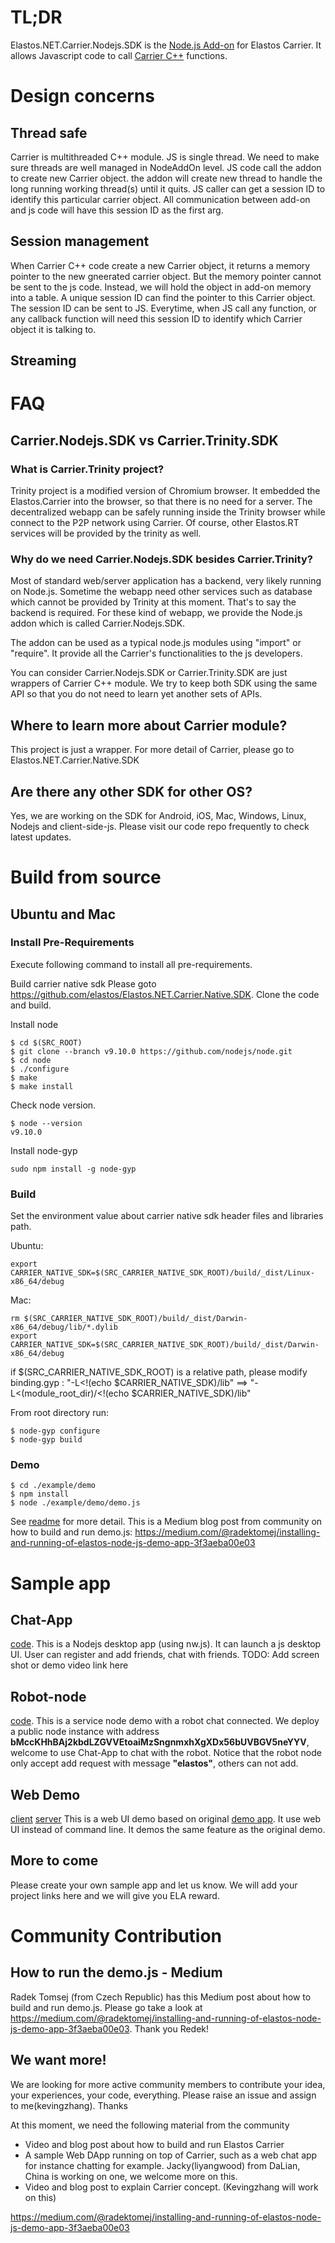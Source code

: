 # TL;DR
Elastos.NET.Carrier.Nodejs.SDK is the [Node.js Add-on](https://nodeaddons.com/) for Elastos Carrier. It allows Javascript code to call [Carrier C++](https://github.com/elastos/Elastos.NET.Carrier.Native.SDK) functions.

# Design concerns
## Thread safe
Carrier is multithreaded C++ module. JS is single thread. We need to make sure threads are well managed in NodeAddOn level. JS code call the addon to create new Carrier object. the addon will create new thread to handle the long running working thread(s) until it quits. JS caller can get a session ID to identify this particular carrier object. All communication between add-on and js code will have this session ID as the first arg.

## Session management
When Carrier C++ code create a new Carrier object, it returns a memory pointer to the new gneerated carrier object. But the memory pointer cannot be sent to the js code. Instead, we will hold the object in add-on memory into a table. A unique session ID can find the pointer to this Carrier object. The session ID can be sent to JS. Everytime, when JS call any function, or any callback function will need this session ID to identify which Carrier object it is talking to.

## Streaming
<!--- To Do -->

# FAQ
## Carrier.Nodejs.SDK vs Carrier.Trinity.SDK
### What is Carrier.Trinity project?
Trinity project is a modified version of Chromium browser. It embedded the Elastos.Carrier into the browser, so that there is no need for a server. The decentralized webapp can be safely running inside the Trinity browser while connect to the P2P network using Carrier. Of course, other Elastos.RT services will be provided by the trinity as well.

### Why do we need Carrier.Nodejs.SDK besides Carrier.Trinity?
Most of standard web/server application has a backend, very likely running on Node.js. Sometime the webapp need other services such as database which cannot be provided by Trinity at this moment. That's to say the backend is required. For these kind of webapp, we provide the Node.js addon which is called Carrier.Nodejs.SDK.

The addon can be used as a typical node.js modules using "import" or "require". It provide all the Carrier's functionalities to the js developers.

You can consider Carrier.Nodejs.SDK or Carrier.Trinity.SDK are just wrappers of Carrier C++ module. We try to keep both SDK using the same API so that you do not need to learn yet another sets of APIs.

## Where to learn more about Carrier module?
This project is just a wrapper. For more detail of Carrier, please go to Elastos.NET.Carrier.Native.SDK

## Are there any other SDK for other OS?
Yes, we are working on the SDK for Android, iOS, Mac, Windows, Linux, Nodejs and client-side-js. Please visit our code repo frequently to check latest updates.

# Build from source

## Ubuntu and Mac

### Install Pre-Requirements

Execute following command to install all pre-requirements.

Build carrier native sdk
Please goto https://github.com/elastos/Elastos.NET.Carrier.Native.SDK.
Clone the code and build.


Install node
```shell
$ cd $(SRC_ROOT)
$ git clone --branch v9.10.0 https://github.com/nodejs/node.git
$ cd node
$ ./configure
$ make
$ make install
```

Check node version.
```shell
$ node --version
v9.10.0
```

Install node-gyp
```shell
sudo npm install -g node-gyp
```

### Build

Set the environment value about carrier native sdk header files and libraries path.

Ubuntu:
```shell
export CARRIER_NATIVE_SDK=$(SRC_CARRIER_NATIVE_SDK_ROOT)/build/_dist/Linux-x86_64/debug
```
Mac:
```shell
rm $(SRC_CARRIER_NATIVE_SDK_ROOT)/build/_dist/Darwin-x86_64/debug/lib/*.dylib
export CARRIER_NATIVE_SDK=$(SRC_CARRIER_NATIVE_SDK_ROOT)/build/_dist/Darwin-x86_64/debug
```
if $(SRC_CARRIER_NATIVE_SDK_ROOT) is a relative path, please modify binding.gyp :
"-L<!(echo $CARRIER_NATIVE_SDK)/lib" ==> "-L<(module_root_dir)/<!(echo $CARRIER_NATIVE_SDK)/lib"

From root directory run:

```shell
$ node-gyp configure
$ node-gyp build
```

### Demo

```shell
$ cd ./example/demo
$ npm install
$ node ./example/demo/demo.js
```
See [readme](./example/demo/README.md) for more detail.
This is a Medium blog post from community on how to build and run demo.js: https://medium.com/@radektomej/installing-and-running-of-elastos-node-js-demo-app-3f3aeba00e03
# Sample app
## Chat-App
[code](./example/chat-app).
This is a Nodejs desktop app (using nw.js). It can launch a js desktop UI. User can register and add friends, chat with friends.
TODO: Add screen shot or demo video link here

## Robot-node
[code](./example/robot-node).
This is a service node demo with a robot chat connected.
We deploy a public node instance with address **bMccKHhBAj2kbdLZGVVEtoaiMzSngnmxhXgXDx56bUVBGV5neYYV**, welcome to use Chat-App to chat with the robot.
Notice that the robot node only accept add request with message **"elastos"**, others can not add.

## Web Demo
[client](./example/web-demo-client)
[server](./example/web-demo-server)
This is a web UI demo based on original [demo app](./example/demo). It use web UI instead of command line. It demos the same feature as the original demo.

## More to come
Please create your own sample app and let us know. We will add your project links here and we will give you ELA reward.

# Community Contribution
## How to run the demo.js - Medium
Radek Tomsej (from Czech Republic) has this Medium post about how to build and run demo.js. Please go take a look at https://medium.com/@radektomej/installing-and-running-of-elastos-node-js-demo-app-3f3aeba00e03. Thank you Redek!
## We want more!
We are looking for more active community members to contribute your idea, your experiences, your code, everything. Please raise an issue and assign to me(kevingzhang). Thanks

At this moment, we need the following material from the community
- Video and blog post about how to build and run Elastos Carrier
- A sample Web DApp running on top of Carrier, such as a web chat app for instance chatting for example. Jacky(liyangwood) from DaLian, China is working on one, we welcome more on this.
- Video and blog post to explain Carrier concept. (Kevingzhang will work on this)


https://medium.com/@radektomej/installing-and-running-of-elastos-node-js-demo-app-3f3aeba00e03
